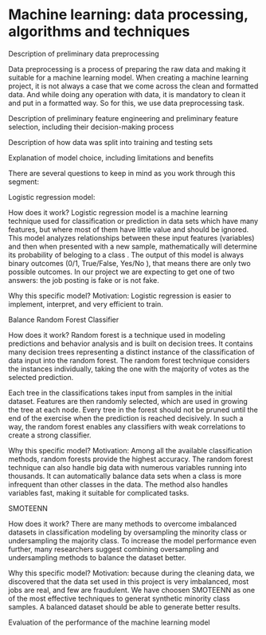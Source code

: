 # Machine learning: data processing, algorithms and techniques

Description of preliminary data preprocessing 

Data preprocessing is a process of preparing the raw data and making it suitable for a machine learning model. When creating a machine learning project, it is not always a case that we come across the clean and formatted data. And while doing any operation with data, it is mandatory to clean it and put in a formatted way. So for this, we use data preprocessing task.

Description of preliminary feature engineering and preliminary feature selection, including their decision-making process 

Description of how data was split into training and testing sets 

Explanation of model choice, including limitations and benefits





















There are several questions to keep in mind as you work through this segment:

Logistic regression model: 

How does it work?
Logistic regression model is a machine learning technique used for classification or prediction in data sets which have many features, but where most of them have little value and should be ignored. This model analyzes relationships between these input features (variables) and then when presented with a new sample, mathematically will determine its probability of beloging to a class . The output of this model is always binary outcomes (0/1, True/False, Yes/No ), that means there are only two possible outcomes. In our project we are expecting to get one of two answers: the job posting is fake or is not fake. 


Why this specific model?
Motivation: Logistic regression is easier to implement, interpret, and very efficient to train.


Balance Random Forest Classifier 

How does it work?
Random forest is a technique used in modeling predictions and behavior analysis and is built on decision trees. It contains many decision trees representing a distinct instance of the classification of data input into the random forest. The random forest technique considers the instances individually, taking the one with the majority of votes as the selected prediction.

Each tree in the classifications takes input from samples in the initial dataset. Features are then randomly selected, which are used in growing the tree at each node. Every tree in the forest should not be pruned until the end of the exercise when the prediction is reached decisively. In such a way, the random forest enables any classifiers with weak correlations to create a strong classifier.


Why this specific model?
Motivation: Among all the available classification methods, random forests provide the highest accuracy. The random forest technique can also handle big data with numerous variables running into thousands. It can automatically balance data sets when a class is more infrequent than other classes in the data. The method also handles variables fast, making it suitable for complicated tasks.


SMOTEENN


How does it work?
There are many methods to overcome imbalanced datasets in classification modeling by oversampling the minority class or undersampling the majority class. To increase the model performance even further, many researchers suggest combining oversampling and undersampling methods to balance the dataset better.


Why this specific model?
Motivation: because during the cleaning data, we discovered that the data set used in this project is very imbalanced, most jobs are real, and few are fraudulent. We have choosen SMOTEENN as one of the most effective techniques to generat synthetic minority class samples. A balanced dataset should be able to generate better results.  

Evaluation of the performance of the machine learning model


